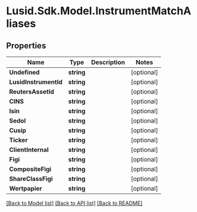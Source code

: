 # Lusid.Sdk.Model.InstrumentMatchAliases
## Properties

Name | Type | Description | Notes
------------ | ------------- | ------------- | -------------
**Undefined** | **string** |  | [optional] 
**LusidInstrumentId** | **string** |  | [optional] 
**ReutersAssetId** | **string** |  | [optional] 
**CINS** | **string** |  | [optional] 
**Isin** | **string** |  | [optional] 
**Sedol** | **string** |  | [optional] 
**Cusip** | **string** |  | [optional] 
**Ticker** | **string** |  | [optional] 
**ClientInternal** | **string** |  | [optional] 
**Figi** | **string** |  | [optional] 
**CompositeFigi** | **string** |  | [optional] 
**ShareClassFigi** | **string** |  | [optional] 
**Wertpapier** | **string** |  | [optional] 

[[Back to Model list]](../README.md#documentation-for-models) [[Back to API list]](../README.md#documentation-for-api-endpoints) [[Back to README]](../README.md)

